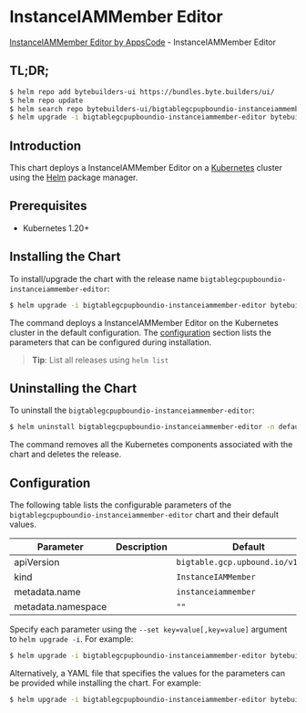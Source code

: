 # InstanceIAMMember Editor

[InstanceIAMMember Editor by AppsCode](https://byte.builders) - InstanceIAMMember Editor

## TL;DR;

```bash
$ helm repo add bytebuilders-ui https://bundles.byte.builders/ui/
$ helm repo update
$ helm search repo bytebuilders-ui/bigtablegcpupboundio-instanceiammember-editor --version=v0.4.18
$ helm upgrade -i bigtablegcpupboundio-instanceiammember-editor bytebuilders-ui/bigtablegcpupboundio-instanceiammember-editor -n default --create-namespace --version=v0.4.18
```

## Introduction

This chart deploys a InstanceIAMMember Editor on a [Kubernetes](http://kubernetes.io) cluster using the [Helm](https://helm.sh) package manager.

## Prerequisites

- Kubernetes 1.20+

## Installing the Chart

To install/upgrade the chart with the release name `bigtablegcpupboundio-instanceiammember-editor`:

```bash
$ helm upgrade -i bigtablegcpupboundio-instanceiammember-editor bytebuilders-ui/bigtablegcpupboundio-instanceiammember-editor -n default --create-namespace --version=v0.4.18
```

The command deploys a InstanceIAMMember Editor on the Kubernetes cluster in the default configuration. The [configuration](#configuration) section lists the parameters that can be configured during installation.

> **Tip**: List all releases using `helm list`

## Uninstalling the Chart

To uninstall the `bigtablegcpupboundio-instanceiammember-editor`:

```bash
$ helm uninstall bigtablegcpupboundio-instanceiammember-editor -n default
```

The command removes all the Kubernetes components associated with the chart and deletes the release.

## Configuration

The following table lists the configurable parameters of the `bigtablegcpupboundio-instanceiammember-editor` chart and their default values.

|     Parameter      | Description |                   Default                    |
|--------------------|-------------|----------------------------------------------|
| apiVersion         |             | <code>bigtable.gcp.upbound.io/v1beta1</code> |
| kind               |             | <code>InstanceIAMMember</code>               |
| metadata.name      |             | <code>instanceiammember</code>               |
| metadata.namespace |             | <code>""</code>                              |


Specify each parameter using the `--set key=value[,key=value]` argument to `helm upgrade -i`. For example:

```bash
$ helm upgrade -i bigtablegcpupboundio-instanceiammember-editor bytebuilders-ui/bigtablegcpupboundio-instanceiammember-editor -n default --create-namespace --version=v0.4.18 --set apiVersion=bigtable.gcp.upbound.io/v1beta1
```

Alternatively, a YAML file that specifies the values for the parameters can be provided while
installing the chart. For example:

```bash
$ helm upgrade -i bigtablegcpupboundio-instanceiammember-editor bytebuilders-ui/bigtablegcpupboundio-instanceiammember-editor -n default --create-namespace --version=v0.4.18 --values values.yaml
```
